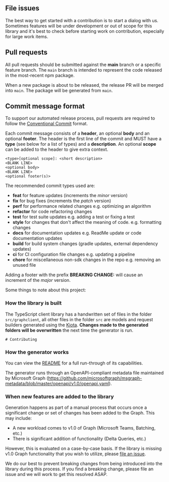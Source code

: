 ## File issues
The best way to get started with a contribution is to start a dialog with us. Sometimes features will be under development or out of scope for this library and it's best to check before starting work on contribution, especially for large work items.

## Pull requests
All pull requests should be submitted against the **main** branch or a specific feature branch. The `main` branch is intended to represent the code released in the most-recent npm package.

When a new package is about to be released, the release PR will be merged into `main`. The package will be generated from `main`.

## Commit message format

To support our automated release process, pull requests are required to follow the [Conventional Commit](https://www.conventionalcommits.org/en/v1.0.0/)
format.

Each commit message consists of a **header**, an optional **body** and an optional **footer**. The header is the first line of the commit and
MUST have a **type** (see below for a list of types) and a **description**. An optional **scope** can be added to the header to give extra context.

```
<type>[optional scope]: <short description>
<BLANK LINE>
<optional body>
<BLANK LINE>
<optional footer(s)>
```

The recommended commit types used are:

 - **feat** for feature updates (increments the _minor_ version)
 - **fix** for bug fixes (increments the _patch_ version)
 - **perf** for performance related changes e.g. optimizing an algorithm
 - **refactor** for code refactoring changes
 - **test** for test suite updates e.g. adding a test or fixing a test
 - **style** for changes that don't affect the meaning of code. e.g. formatting changes
 - **docs** for documentation updates e.g. ReadMe update or code documentation updates
 - **build** for build system changes (gradle updates, external dependency updates)
 - **ci** for CI configuration file changes e.g. updating a pipeline
 - **chore** for miscellaneous non-sdk changes in the repo e.g. removing an unused file

Adding a footer with the prefix **BREAKING CHANGE:** will cause an increment of the _major_ version.

Some things to note about this project:

### How the library is built
The TypeScript client library has a handwritten set of files in the folder `src/graphclient`, all other files in the folder `src` are models and request builders generated using the [Kiota](https://github.com/microsoft/kiota). **Changes made to the generated folders will be overwritten** the next time the generator is run. 
```suggestion
# Contributing
```

### How the generator works
You can view the [README](https://github.com/microsoft/kiota/blob/main/README.md) for a full run-through of its capabilities.

The generator runs through an OpenAPI-compliant metadata file maintained by Microsoft Graph (https://github.com/microsoftgraph/msgraph-metadata/blob/master/openapi/v1.0/openapi.yaml).

### When new features are added to the library
Generation happens as part of a manual process that occurs once a significant change or set of changes has been added to the Graph. This may include:
 - A new workload comes to v1.0 of Graph (Microsoft Teams, Batching, etc.)
 - There is significant addition of functionality (Delta Queries, etc.)
 
However, this is evaluated on a case-by-case basis. If the library is missing v1.0 Graph functionality that you wish to utilize, please [file an issue](https://github.com/microsoftgraph/msgraph-sdk-typescript/issues).

We do our best to prevent breaking changes from being introduced into the library during this process. If you find a breaking change, please file an issue and we will work to get this resolved ASAP.
